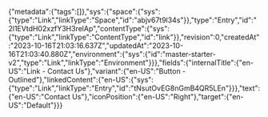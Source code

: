 {"metadata":{"tags":[]},"sys":{"space":{"sys":{"type":"Link","linkType":"Space","id":"abjv67t9l34s"}},"type":"Entry","id":"2l1EVtdH02xzfY3H3relAp","contentType":{"sys":{"type":"Link","linkType":"ContentType","id":"link"}},"revision":0,"createdAt":"2023-10-16T21:03:16.637Z","updatedAt":"2023-10-16T21:03:40.880Z","environment":{"sys":{"id":"master-starter-v2","type":"Link","linkType":"Environment"}}},"fields":{"internalTitle":{"en-US":"Link - Contact Us"},"variant":{"en-US":"Button - Outlined"},"linkedContent":{"en-US":{"sys":{"type":"Link","linkType":"Entry","id":"tNsutOvEG8nGmB4QR5LEn"}}},"text":{"en-US":"Contact Us"},"iconPosition":{"en-US":"Right"},"target":{"en-US":"Default"}}}